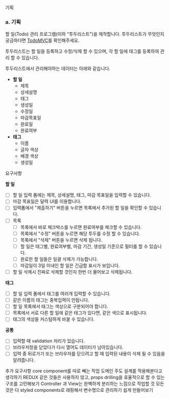 기획

### **a. 기획**

할 일(Todo) 관리 프로그램(이하 "투두리스트")을 제작합니다. 투두리스트가 무엇인지 궁금하다면 [TodoMVC](https://todomvc.com/examples/react/#/)를 확인해주세요.

투두리스트는 할 일을 등록하고 수정/삭제 할 수 있으며, 각 할 일에 태그를 등록하여 관리 할 수 있습니다.

투두리스트에서 관리해야하는 데이터는 아래와 같습니다.

- **할 일**
  - 제목
  - 상세설명
  - 태그
  - 생성일
  - 수정일
  - 마감목표일
  - 완료일
  - 완료여부
- **태그**
  - 이름
  - 글자 색상
  - 배경 색상
  - 생성일

요구사항

**할 일**

- [ ] 할 일 입력 폼에는 제목, 상세설명, 태그, 마감 목표일을 입력할 수 있습니다.
- [ ] 마감 목표일은 달력 UI를 이용합니다.
- [ ] 입력폼에서 "제출하기" 버튼을 누르면 목록에서 추가된 할 일을 확인할 수 있습니다.
- [ ] 목록
  - [ ] 목록에서 바로 체크박스를 누르면 완료여부를 체크할 수 있습니다.
  - [ ] 목록에서 "수정" 버튼을 누르면 해당 투두를 수정 할 수 있습니다.
  - [ ] 목록에서 "삭제" 버튼을 누르면 삭제 됩니다.
  - [ ] 할 일은 태그별, 완료여부별, 마감 기간, 생성일 기준으로 필터를 할 수 있습니다.
  - [ ] 완료한 할 일들은 일괄 삭제가 가능합니다.
  - [ ] 마감일이 3일 이내인 할 일은 긴급함 표시가 보입니다.
- [ ] 할 일 삭제시 진짜로 삭제할 것인지 한번 더 물어보고 삭제됩니다.

**태그**

- [ ] 할 일 입력 폼에서 태그를 여러개 입력할 수 있습니다.
- [ ] 같은 이름의 태그는 중복입력이 안됩니다.
- [ ] 할 일 목록에서 태그는 색상으로 구분되어야 합니다.
- [ ] 목록에서 서로 다른 할 일에 같은 태그가 있다면, 같은 색으로 표시됩니다.
- [ ] 태그의 색상을 커스텀하게 바꿀 수 있습니다.

**공통**

- [ ] 입력할 때 validation 처리가 있습니다.
- [ ] 브라우저창을 닫았다가 다시 열어도 데이터가 남아있습니다.
- [ ] 입력 중 뒤로가기 또는 브라우저를 닫으려고 할 때 입력된 내용이 삭제 될 수 있음을 알려줍니다.

추가 요구사항
core component를 따로 빼는 작업
도메인 주도 설계를 적용해본다고 생각하기
REDUX 같은 것들은 사용하지 않고, props drilling을 효율적으로 할 수 있는 구조를 고민해보기
Controller 과 View는 완벽하게 분리하는 느낌으로 작업할 것
모든 것은 다 styled components로 래핑해서 변수명으로 관리하기 쉽게 만들어보기
